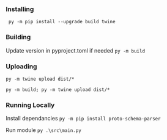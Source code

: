 
### Installing
``` py -m pip install --upgrade build twine```

### Building
Update version in pyproject.toml if needed
```py -m build```

### Uploading
```py -m twine upload dist/*```

```py -m build; py -m twine upload dist/*```


### Running Locally
Install dependancies
```py -m pip install proto-schema-parser```

Run module
```py .\src\main.py ```
